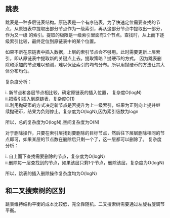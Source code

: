 ## 跳表

跳表是一种多层链表结构。原链表是一个有序链表，为了快速定位需要查找的节点，从原链表中提取出部分节点作为一级索引，再从这部分节点中提取出一部分，作为又一级
的索引。提取的极限是一级索引里面有2个节点。查找时，从上而下逐级索引比较，最终定位到原链表中的某个位置。

如果不断在原链表中插入数据，上层的索引节点会不够用。此时需要更新上层索引，即从原链表中提取新的关键点上去。提取策略？抛硬币的方式。
因为跳表删除和添加的节点难以预测，难以保证索引的均匀分布。所以用抛硬币的方法让其大体分布均匀。

复杂度分析：

i. 新节点和各层节点相比较，确定原链表的插入位置， 复杂度O(logN)\
ii.把索引插入到原链表，复杂度O(1)\
iii.利用抛硬币的方式决定新节点是否提升为上一级索引，结果为正则向上提并继续抛硬币，结果为负则停止。复杂度为O(logN),因为索引级数为logn

所以，总的复杂度为O(logN),空间复杂度为O(N)

对于删除操作，只要在索引层找到要删除的目标节点，然后往下层层删除相同的节点即可，如果某层的节点数在删除后只剩一个了，这一层都可以删除了。
复杂度分析：

i. 自上而下查找需要删除的节点，复杂度为O(logN)\
ii.删除每一层查找到的节点，如果该层只剩1个节点，删除该层，复杂度为O(logN)

所以，跳表的插入删除操作复杂度均为O(logN)

## 和二叉搜索树的区别

跳表维持结构平衡的成本比较低，完全靠随机。二叉搜索树需要通过左旋右旋调节平衡。
